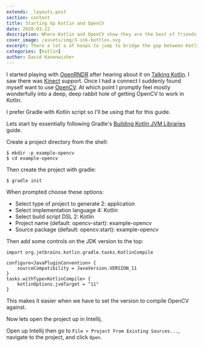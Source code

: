 ```yaml
---
extends: _layouts.post
section: content
title: Starting Up Kotlin and OpenCV
date: 2020-03-22
description: Where Kotlin and OpenCV show they are the best of friends.
cover_image: /assets/img/3-ink-bottles.svg
excerpt: There a lot a of hoops to jump to bridge the gap between Kotlin and OpenCV.
categories: [kotlin]
author: David Kanenwisher
---
```


I started playing with [OpenRNDR](https://openrndr.org/) after hearing about it on [Talking Kotlin](https://talkingkotlin.com/openrndr-with-edwin-jakobs/). I saw there was [Kinect](https://guide.openrndr.org/#/10_OPENRNDR_Extras/C02_Kinect) support. Once I had a connect I suddenly found myself want to use [OpenCV](https://opencv.org/). At which point I promptly feel mostly wonderfully into a deep, deep rabbit hole of getting OpenCV to work in Kotlin.

I prefer Gradle with Kotlin script so I'll be using that for this guide.

Lets start by essentially following Gradle's [Building Kotlin JVM Libraries](https://guides.gradle.org/building-kotlin-jvm-libraries/) guide.

Create a project directory from the shell:
```shell script
$ mkdir -p example-opencv
$ cd example-opencv
```

Then create the project with gradle:
```shell script
$ gradle init
```
When prompted choose these options:
* Select type of project to generate 2: application
* Select implementation language 4: Kotlin
* Select build script DSL 2: Kotlin
* Project name (default: opencv-start): example-opencv
* Source package (default: opencv.start): example-opencv

Then add some controls on the JDK version to the top:
```text
import org.jetbrains.kotlin.gradle.tasks.KotlinCompile

configure<JavaPluginConvention> {
    sourceCompatibility = JavaVersion.VERSION_11
}
tasks.withType<KotlinCompile> {
    kotlinOptions.jvmTarget = "11"
}
```
This makes it easier when we have to set the version to compile OpenCV against.

Now lets open the project up in Intellij.

Open up Intellij then go to `File > Project From Existing Sources...`, navigate to the project, and click `Open`.
